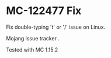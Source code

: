 # MC-122477 Fix
Fix double-typing 't' or '/' issue on Linux.

Mojang issue tracker [](https://bugs.mojang.com/browse/MC-122477).

Tested with MC 1.15.2

